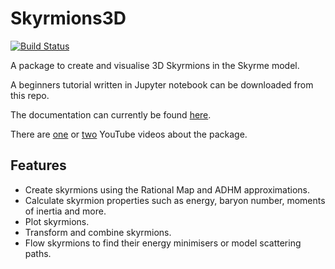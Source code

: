# Skyrmions3D


[![Build Status](https://app.travis-ci.com/chrishalcrow/Skyrmions3D.jl.svg?branch=main)](https://app.travis-ci.com/chrishalcrow/Skyrmions3D.jl)
<!--- [![Build status](https://ci.appveyor.com/api/projects/status/2c982gbnj27dxb96?svg=true)](https://ci.appveyor.com/project/chrishalcrow/skyrmions3d-jl)
[![Coverage Status](https://coveralls.io/repos/github/chrishalcrow/Skyrmions3D.jl/badge.svg?branch=main)](https://coveralls.io/github/chrishalcrow/Skyrmions3D.jl?branch=main)
-->

A package to create and visualise 3D Skyrmions in the Skyrme model.

A beginners tutorial written in Jupyter notebook can be downloaded from this repo.

The documentation can currently be found [here](http://solitonsatwork.net/chris/Skyrmions3D/).

There are [one](https://youtu.be/HeSs7yVGXR4) or [two](https://youtu.be/TI5huk6Rqos) YouTube videos about the package.

## Features
- Create skyrmions using the Rational Map and ADHM approximations.
- Calculate skyrmion properties such as energy, baryon number, moments of inertia and more.
- Plot skyrmions.
- Transform and combine skyrmions.
- Flow skyrmions to find their energy minimisers or model scattering paths.
